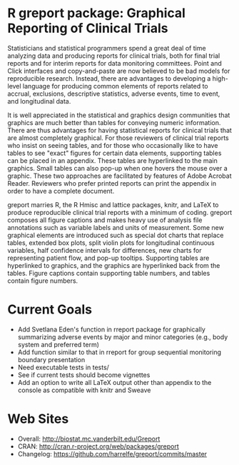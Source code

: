 R greport package: Graphical Reporting of Clinical Trials
=======
Statisticians and statistical programmers spend a great deal of time analyzing data and producing reports for clinical trials, both for final trial reports and for interim reports for data monitoring committees.  Point and Click interfaces and copy-and-paste are now believed to be bad models for reproducible research.  Instead, there are advantages to developing a high-level language for producing common elements of reports related to accrual, exclusions, descriptive statistics, adverse events, time to event, and longitudinal data.

It is well appreciated in the statistical and graphics design communities that graphics are much better than tables for conveying numeric information.  There are thus advantages for having statistical reports for clinical trials that are almost completely graphical.   For those reviewers of clinical trial reports who insist on seeing tables, and for those who occasionally like to have tables to see "exact" figures for certain data elements, supporting tables can be placed in an appendix.  These tables are hyperlinked to the main graphics.  Small tables can also pop-up when one hovers the mouse over a graphic.  These two approaches are facilitated by features of Adobe Acrobat Reader.  Reviewers who prefer printed reports can print the appendix in order to have a complete document.

greport marries R, the R Hmisc and lattice packages, knitr, and LaTeX
to produce reproducible clinical trial reports with a minimum of
coding.  greport composes all figure captions and makes heavy use of
analysis file annotations such as variable labels and units of
measurement.  Some new graphical elements are introduced such as
special dot charts that replace tables, extended box plots, split
violin plots for longitudinal continuous variables, half confidence
intervals for differences, new charts for representing patient flow,
and pop-up tooltips.  Supporting tables are hyperlinked to graphics,
and the graphics are hyperlinked back from the tables.  Figure
captions contain supporting table numbers, and tables contain figure
numbers.

Current Goals
=============
* Add Svetlana Eden's function in rreport package for graphically summarizing adverse events by major and minor categories (e.g., body system and preferred term)
* Add function similar to that in rreport for group sequential monitoring boundary presentation
* Need executable tests in tests/
* See if current tests should become vignettes
* Add an option to write all LaTeX output other than appendix to the console as compatible with knitr and Sweave

Web Sites
=============
* Overall: http://biostat.mc.vanderbilt.edu/Greport
* CRAN: http://cran.r-project.org/web/packages/greport
* Changelog: https://github.com/harrelfe/greport/commits/master
